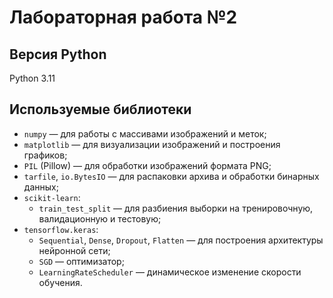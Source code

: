 # Лабораторная работа №2

## Версия Python

Python 3.11

## Используемые библиотеки

- `numpy` — для работы с массивами изображений и меток;
- `matplotlib` — для визуализации изображений и построения графиков;
- `PIL` (Pillow) — для обработки изображений формата PNG;
- `tarfile`, `io.BytesIO` — для распаковки архива и обработки бинарных данных;
- `scikit-learn`:
  - `train_test_split` — для разбиения выборки на тренировочную, валидационную и тестовую;
- `tensorflow.keras`:
  - `Sequential`, `Dense`, `Dropout`, `Flatten` — для построения архитектуры нейронной сети;
  - `SGD` — оптимизатор;
  - `LearningRateScheduler` — динамическое изменение скорости обучения.

